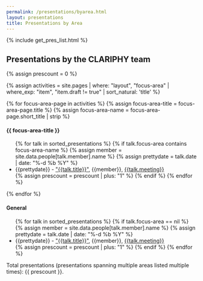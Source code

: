 ```yaml
---
permalink: /presentations/byarea.html
layout: presentations
title: Presentations by Area
---
```


{% include get_pres_list.html %}

<!--
  0     1       2      3       4          5           6          7            8
date | name | title | url | meeting | meetingurl | project | focus_area | institution
-->

<h2>Presentations by the CLARIPHY team</h2>
{% assign prescount = 0 %}

{% assign activities = site.pages | where: "layout", "focus-area" | where_exp: "item", "item.draft != true" | sort_natural: 'title' %}

{% for focus-area-page in activities %}
  {% assign focus-area-title = focus-area-page.title %}
  {% assign focus-area-name = focus-area-page.short_title | strip %}
  <h4>{{ focus-area-title }}</h4>
  <ul>
  {% for talk in sorted_presentations %}
    {% if talk.focus-area contains focus-area-name %}
      {% assign member = site.data.people[talk.member].name %}
      {% assign prettydate = talk.date | date: "%-d %b %Y" %}
      <li> {{prettydate}} - <a href="{{talk.url}}">"{{talk.title}}"</a>, {{member}}, <a href="{{talk.meetingurl}}">{{talk.meeting}}</a></li>
      {% assign prescount = prescount | plus: "1" %}
    {% endif %}
  {% endfor %}
  </ul>
{% endfor %}


<h4>General</h4>
<ul>
{% for talk in sorted_presentations %}
  {% if talk.focus-area == nil %}
    {% assign member = site.data.people[talk.member].name %}
    {% assign prettydate = talk.date | date: "%-d %b %Y" %}
    <li> {{prettydate}} - <a href="{{talk.url}}">"{{talk.title}}"</a>, {{member}}, <a href="{{talk.meetingurl}}">{{talk.meeting}}</a></li>
    {% assign prescount = prescount | plus: "1" %}
  {% endif %}
{% endfor %}
</ul>

Total presentations (presentations spanning multiple areas listed multiple times): {{ prescount }}.
